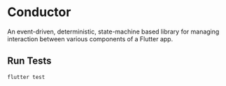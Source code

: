 # Conductor

An event-driven, deterministic, state-machine based library for managing interaction between various components of a Flutter app.

## Run Tests

```bash
flutter test
```
